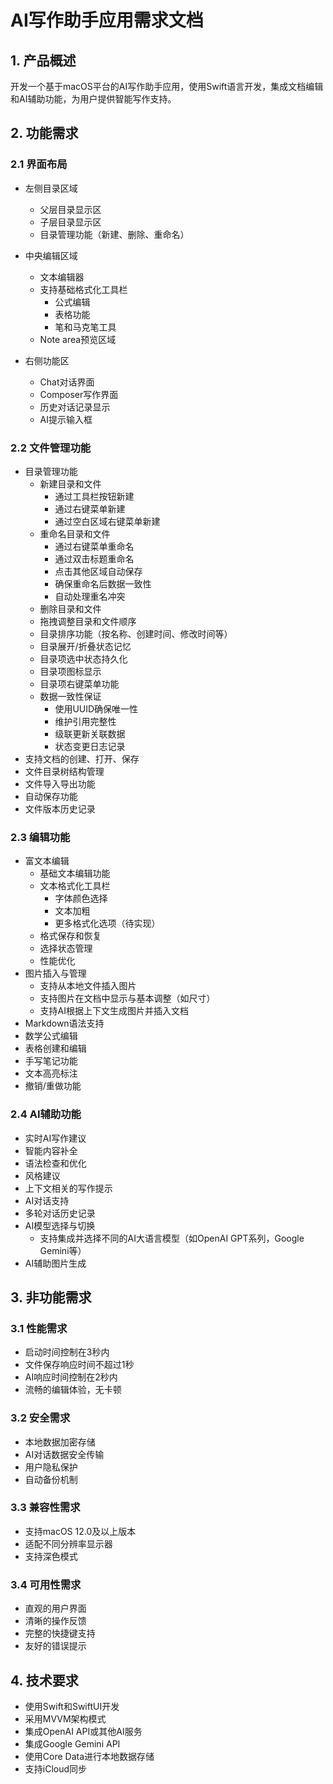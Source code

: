 # AI写作助手应用需求文档

## 1. 产品概述
开发一个基于macOS平台的AI写作助手应用，使用Swift语言开发，集成文档编辑和AI辅助功能，为用户提供智能写作支持。

## 2. 功能需求

### 2.1 界面布局
- 左侧目录区域
  - 父层目录显示区
  - 子层目录显示区
  - 目录管理功能（新建、删除、重命名）
  
- 中央编辑区域
  - 文本编辑器
  - 支持基础格式化工具栏
    - 公式编辑
    - 表格功能
    - 笔和马克笔工具
  - Note area预览区域

- 右侧功能区
  - Chat对话界面
  - Composer写作界面
  - 历史对话记录显示
  - AI提示输入框

### 2.2 文件管理功能
- 目录管理功能
  - 新建目录和文件
    - 通过工具栏按钮新建
    - 通过右键菜单新建
    - 通过空白区域右键菜单新建
  - 重命名目录和文件
    - 通过右键菜单重命名
    - 通过双击标题重命名
    - 点击其他区域自动保存
    - 确保重命名后数据一致性
    - 自动处理重名冲突
  - 删除目录和文件
  - 拖拽调整目录和文件顺序
  - 目录排序功能（按名称、创建时间、修改时间等）
  - 目录展开/折叠状态记忆
  - 目录项选中状态持久化
  - 目录项图标显示
  - 目录项右键菜单功能
  - 数据一致性保证
    - 使用UUID确保唯一性
    - 维护引用完整性
    - 级联更新关联数据
    - 状态变更日志记录
- 支持文档的创建、打开、保存
- 文件目录树结构管理
- 文件导入导出功能
- 自动保存功能
- 文件版本历史记录

### 2.3 编辑功能
- 富文本编辑
  - 基础文本编辑功能
  - 文本格式化工具栏
    - 字体颜色选择
    - 文本加粗
    - 更多格式化选项（待实现）
  - 格式保存和恢复
  - 选择状态管理
  - 性能优化
- 图片插入与管理
  - 支持从本地文件插入图片
  - 支持图片在文档中显示与基本调整（如尺寸）
  - 支持AI根据上下文生成图片并插入文档
- Markdown语法支持
- 数学公式编辑
- 表格创建和编辑
- 手写笔记功能
- 文本高亮标注
- 撤销/重做功能

### 2.4 AI辅助功能
- 实时AI写作建议
- 智能内容补全
- 语法检查和优化
- 风格建议
- 上下文相关的写作提示
- AI对话支持
- 多轮对话历史记录
- AI模型选择与切换
  - 支持集成并选择不同的AI大语言模型（如OpenAI GPT系列，Google Gemini等）
- AI辅助图片生成

## 3. 非功能需求

### 3.1 性能需求
- 启动时间控制在3秒内
- 文件保存响应时间不超过1秒
- AI响应时间控制在2秒内
- 流畅的编辑体验，无卡顿

### 3.2 安全需求
- 本地数据加密存储
- AI对话数据安全传输
- 用户隐私保护
- 自动备份机制

### 3.3 兼容性需求
- 支持macOS 12.0及以上版本
- 适配不同分辨率显示器
- 支持深色模式

### 3.4 可用性需求
- 直观的用户界面
- 清晰的操作反馈
- 完整的快捷键支持
- 友好的错误提示

## 4. 技术要求
- 使用Swift和SwiftUI开发
- 采用MVVM架构模式
- 集成OpenAI API或其他AI服务
- 集成Google Gemini API
- 使用Core Data进行本地数据存储
- 支持iCloud同步
